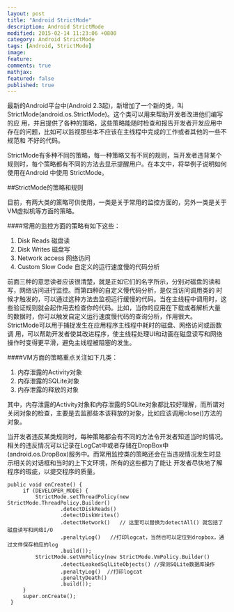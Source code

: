 ```yaml
---
layout: post
title: "Android StrictMode"
description: Android StrictMode
modified: 2015-02-14 11:23:06 +0800
category: Android StrictMode
tags: [Android, StrictMode]
image:
feature:
comments: true
mathjax:
featured: false
published: true
---
```


最新的Android平台中(Android 2.3起)，新增加了一个新的类，叫StrictMode(android.os.StrictMode)。这个类可以用来帮助开发者改进他们编写的应 用，并且提供了各种的策略，这些策略能随时检查和报告开发者开发应用中存在的问题，比如可以监视那些本不应该在主线程中完成的工作或者其他的一些不规范和 不好的代码。

StrictMode有多种不同的策略，每一种策略又有不同的规则，当开发者违背某个规则时，每个策略都有不同的方法去显示提醒用户。在本文中，将举例子说明如何使用在Android 中使用 StrictMode。


##StrictMode的策略和规则

目前，有两大类的策略可供使用，一类是关于常用的监控方面的，另外一类是关于VM虚拟机等方面的策略。

####常用的监控方面的策略有如下这些：

1. Disk Reads 磁盘读
2. Disk Writes 磁盘写
3. Network access 网络访问
4. Custom Slow Code 自定义的运行速度慢的代码分析

前面三种的意思读者应该很清楚，就是正如它们的名字所示，分别对磁盘的读和写，网络访问进行监控。而第四种的自定义慢代码分析，是仅当访问调用类的 时候才触发的，可以通过这种方法去监视运行缓慢的代码。当在主线程中调用时，这些验证规则就会起作用去检查你的代码。比如，当你的应用在下载或者解析大量 的数据时，你可以触发自定义运行速度慢代码的查询分析，作用很大。StrictMode可以用于捕捉发生在应用程序主线程中耗时的磁盘、网络访问或函数调 用，可以帮助开发者使其改进程序，使主线程处理UI和动画在磁盘读写和网络操作时变得更平滑，避免主线程被阻塞的发生。

####VM方面的策略重点关注如下几类：

1. 内存泄露的Activity对象
2. 内存泄露的SQLite对象
3. 内存泄露的释放的对象


其中，内存泄露的Activity对象和内存泄露的SQLite对象都比较好理解，而所谓对关闭对象的检查，主要是去监那些本该释放的对象，比如应该调用close()方法的对象。


当开发者违反某类规则时，每种策略都会有不同的方法令开发者知道当时的情况。相关的违反情况可以记录在LogCat中或者存储在DropBox中 (android.os.DropBox)服务中。而常用监控类的策略还会在当违规情况发生时显示相关的对话框和当时的上下文环境，所有的这些都为了能让 开发者尽快地了解程序的瑕疵，以提交程序的质量。

~~~
public void onCreate() {
     if (DEVELOPER_MODE) {
         StrictMode.setThreadPolicy(new StrictMode.ThreadPolicy.Builder()
                 .detectDiskReads()
                 .detectDiskWrites()
                 .detectNetwork()   // 这里可以替换为detectAll() 就包括了磁盘读写和网络I/O
                 .penaltyLog()   //打印logcat，当然也可以定位到dropbox，通过文件保存相应的log
                 .build());
         StrictMode.setVmPolicy(new StrictMode.VmPolicy.Builder()
                 .detectLeakedSqlLiteObjects() //探测SQLite数据库操作
                 .penaltyLog()  //打印logcat
                 .penaltyDeath()
                 .build());
     }
     super.onCreate();
 }
~~~
